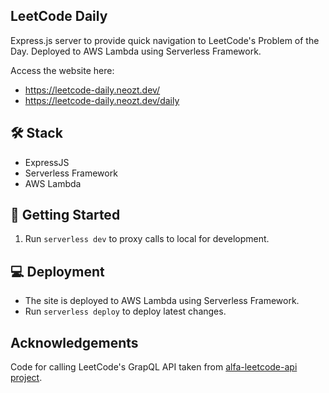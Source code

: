 ## LeetCode Daily

Express.js server to provide quick navigation to LeetCode's Problem of the Day. Deployed to AWS Lambda using Serverless Framework.

Access the website here:
- https://leetcode-daily.neozt.dev/
- https://leetcode-daily.neozt.dev/daily

## 🛠️ Stack

- ExpressJS
- Serverless Framework
- AWS Lambda

## 🚀 Getting Started

1. Run `serverless dev` to proxy calls to local for development.

## 💻 Deployment

- The site is deployed to AWS Lambda using Serverless Framework.
- Run `serverless deploy` to deploy latest changes.

## Acknowledgements

Code for calling LeetCode's GrapQL API taken from [alfa-leetcode-api project](https://github.com/alfaarghya/alfa-leetcode-api).